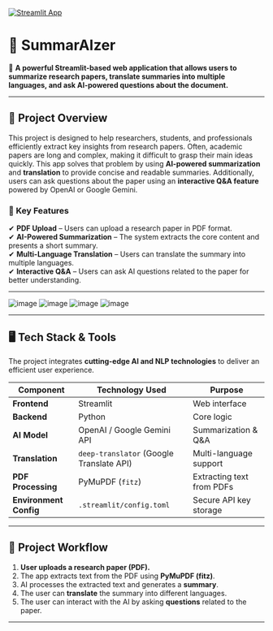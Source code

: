 [![Streamlit App](https://static.streamlit.io/badges/streamlit_badge_black_white.svg)](https://summar-ai-zer.streamlit.app/)

# 📑 SummarAIzer 

🚀 **A powerful Streamlit-based web application that allows users to summarize research papers, translate summaries into multiple languages, and ask AI-powered questions about the document.**  

---

## 📌 Project Overview  
This project is designed to help researchers, students, and professionals efficiently extract key insights from research papers. Often, academic papers are long and complex, making it difficult to grasp their main ideas quickly. This app solves that problem by using **AI-powered summarization** and **translation** to provide concise and readable summaries. Additionally, users can ask questions about the paper using an **interactive Q&A feature** powered by OpenAI or Google Gemini.  

### 🌟 Key Features  
✔ **PDF Upload** – Users can upload a research paper in PDF format.  
✔ **AI-Powered Summarization** – The system extracts the core content and presents a short summary.  
✔ **Multi-Language Translation** – Users can translate the summary into multiple languages.  
✔ **Interactive Q&A** – Users can ask AI questions related to the paper for better understanding.  

---
![image](https://github.com/user-attachments/assets/53e39fe1-d177-4eb4-9963-45212c395a3a)
![image](https://github.com/user-attachments/assets/fd55eb20-3c16-4e64-8f48-54e5a6366414)
![image](https://github.com/user-attachments/assets/d6570bb2-0f67-4a1b-bf3b-090643b5ff3c)
![image](https://github.com/user-attachments/assets/70064df3-dd47-4f3b-823c-609945d46e95)


---

## 🖥️ Tech Stack & Tools  
The project integrates **cutting-edge AI and NLP technologies** to deliver an efficient user experience.  

| **Component**        | **Technology Used**                         | **Purpose** |
|----------------------|--------------------------------------------|-------------|
| **Frontend**        | Streamlit                                 | Web interface |
| **Backend**         | Python                                    | Core logic |
| **AI Model**        | OpenAI / Google Gemini API                | Summarization & Q&A |
| **Translation**     | `deep-translator` (Google Translate API)  | Multi-language support |
| **PDF Processing**  | PyMuPDF (`fitz`)                          | Extracting text from PDFs |
| **Environment Config** | `.streamlit/config.toml`                 | Secure API key storage |

---

## 🚀 Project Workflow  
1. **User uploads a research paper (PDF).**  
2. The app extracts text from the PDF using **PyMuPDF (fitz)**.  
3. AI processes the extracted text and generates a **summary**.  
4. The user can **translate** the summary into different languages.  
5. The user can interact with the AI by asking **questions** related to the paper.  

---
